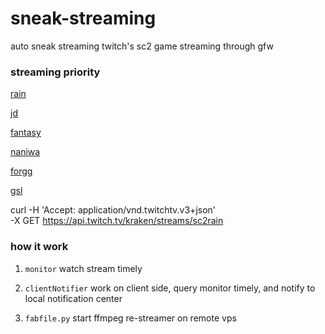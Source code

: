 # sneak-streaming

auto sneak streaming twitch's sc2 game streaming through gfw


### streaming priority

[rain](http://www.twitch.tv/sc2rain)

[jd](http://www.twitch.tv/egjd)

[fantasy](http://www.twitch.tv/krfantasy)

[naniwa](http://www.twitch.tv/naniwasc2)

[forgg](http://www.twitch.tv/forgg)

[gsl](http://www.twitch.tv/gsl)



curl -H 'Accept: application/vnd.twitchtv.v3+json' \
-X GET https://api.twitch.tv/kraken/streams/sc2rain

### how it work

1. `monitor` watch stream timely

2. `clientNotifier` work on client side, query monitor timely, and notify to local notification center

3. `fabfile.py` start ffmpeg re-streamer on remote vps






